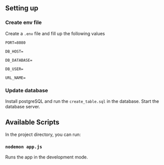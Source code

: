## Setting up

### Create env file

Create a `.env` file and fill up the following values

`PORT=8080`

`DB_HOST=`

`DB_DATABASE=`

`DB_USER=`

`URL_NAME=`

### Update database

Install postgreSQL and run the `create_table.sql` in the database. Start the database server.

## Available Scripts

In the project directory, you can run:

### `nodemon app.js`

Runs the app in the development mode.
